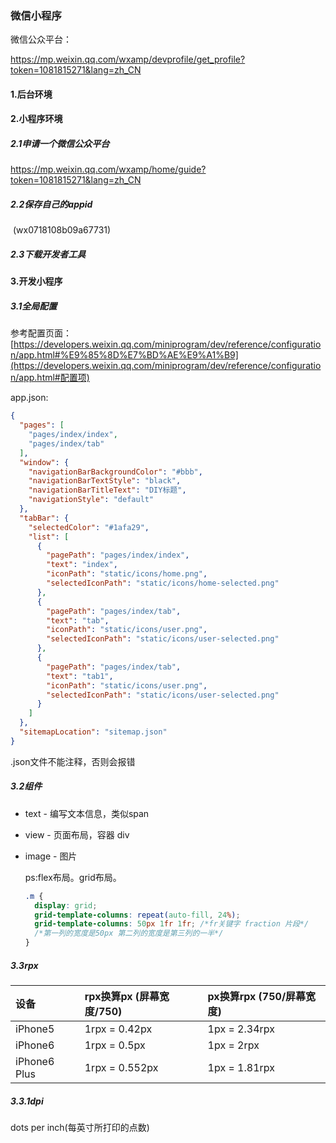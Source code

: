 ### 微信小程序

微信公众平台：

https://mp.weixin.qq.com/wxamp/devprofile/get_profile?token=1081815271&lang=zh_CN

#### 1.后台环境

#### 2.小程序环境

##### 	2.1申请一个微信公众平台

https://mp.weixin.qq.com/wxamp/home/guide?token=1081815271&lang=zh_CN

##### 2.2保存自己的appid

​	(wx0718108b09a67731)

##### 2.3下载开发者工具

#### 3.开发小程序

##### 3.1全局配置

参考配置页面：[https://developers.weixin.qq.com/miniprogram/dev/reference/configuration/app.html#%E9%85%8D%E7%BD%AE%E9%A1%B9](https://developers.weixin.qq.com/miniprogram/dev/reference/configuration/app.html#配置项)

app.json:

```json
{
  "pages": [
    "pages/index/index",
    "pages/index/tab"
  ],
  "window": {
    "navigationBarBackgroundColor": "#bbb",
    "navigationBarTextStyle": "black",
    "navigationBarTitleText": "DIY标题",
    "navigationStyle": "default"
  },
  "tabBar": {
    "selectedColor": "#1afa29",
    "list": [
      {
        "pagePath": "pages/index/index",
        "text": "index",
        "iconPath": "static/icons/home.png",
        "selectedIconPath": "static/icons/home-selected.png"
      },
      {
        "pagePath": "pages/index/tab",
        "text": "tab",
        "iconPath": "static/icons/user.png",
        "selectedIconPath": "static/icons/user-selected.png"
      },
      {
        "pagePath": "pages/index/tab",
        "text": "tab1",
        "iconPath": "static/icons/user.png",
        "selectedIconPath": "static/icons/user-selected.png"
      }
    ]
  },
  "sitemapLocation": "sitemap.json"
}
```

.json文件不能注释，否则会报错

##### 3.2组件

- text - 编写文本信息，类似span

- view - 页面布局，容器 div

- image - 图片

  ps:flex布局。grid布局。

  ```css
  .m {
    display: grid;
    grid-template-columns: repeat(auto-fill, 24%);
    grid-template-columns: 50px 1fr 1fr; /*fr关键字 fraction 片段*/
    /*第一列的宽度是50px 第二列的宽度是第三列的一半*/
  }
  ```

##### 3.3rpx

| 设备         | rpx换算px (屏幕宽度/750) | px换算rpx (750/屏幕宽度) |
| :----------- | :----------------------- | :----------------------- |
| iPhone5      | 1rpx = 0.42px            | 1px = 2.34rpx            |
| iPhone6      | 1rpx = 0.5px             | 1px = 2rpx               |
| iPhone6 Plus | 1rpx = 0.552px           | 1px = 1.81rpx            |

##### 3.3.1dpi

dots per inch(每英寸所打印的点数)

